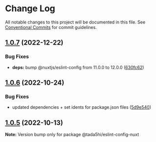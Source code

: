 # Change Log

All notable changes to this project will be documented in this file.
See [Conventional Commits](https://conventionalcommits.org) for commit guidelines.

## [1.0.7](https://github.com/tada5hi/javascript/compare/@tada5hi/eslint-config-nuxt@1.0.6...@tada5hi/eslint-config-nuxt@1.0.7) (2022-12-22)


### Bug Fixes

* **deps:** bump @nuxtjs/eslint-config from 11.0.0 to 12.0.0 ([630fc62](https://github.com/tada5hi/javascript/commit/630fc624130aa71eef28f71e1b18e772c62bb1b9))





## [1.0.6](https://github.com/tada5hi/javascript/compare/@tada5hi/eslint-config-nuxt@1.0.5...@tada5hi/eslint-config-nuxt@1.0.6) (2022-10-24)

### Bug Fixes

- updated dependencies + set idents for package.json files ([5d9e540](https://github.com/tada5hi/javascript/commit/5d9e540ea7e032194cfd913f7345d6ae7abe315e))

## [1.0.5](https://github.com/tada5hi/javascript/compare/@tada5hi/eslint-config-nuxt@1.0.4...@tada5hi/eslint-config-nuxt@1.0.5) (2022-10-13)

**Note:** Version bump only for package @tada5hi/eslint-config-nuxt
